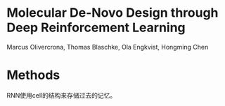 # Molecular De-Novo Design through Deep Reinforcement Learning

Marcus Olivercrona, Thomas Blaschke, Ola Engkvist, Hongming Chen

# Methods

RNN使用cell的结构来存储过去的记忆。

